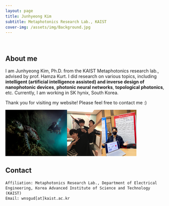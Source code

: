 ```yaml
---
layout: page
title: Junhyeong Kim
subtitle: Metaphotonics Research Lab., KAIST
cover-img: /assets/img/Background.jpg
---
```


<br/>

## About me

I am Junhyeong Kim, Ph.D. from the KAIST Metaphotonics research lab., advised by prof. Hamza Kurt. 
I did research on various topics, including **intelligent (artificial intelligence assisted) and inverse design of nanophotonic devices**, **photonic neural networks**, **topological photonics**, etc.
Currently, I am working in SK hynix, South Korea.


Thank you for visiting my website! Please feel free to contact me :)

<img src="assets/img/3.jpg"  width="192" height="144"/><img src="assets/img/4.jpg"  width="108" height="144"/><img src="assets/img/prof2.jpg"  width="108" height="144"/>

## Contact

```
Affiliation: Metaphotonics Research Lab., Department of Electrical Engineering, Korea Advanced Institute of Science and Technology (KAIST)
Email: wnsgud[at]kaist.ac.kr
```
